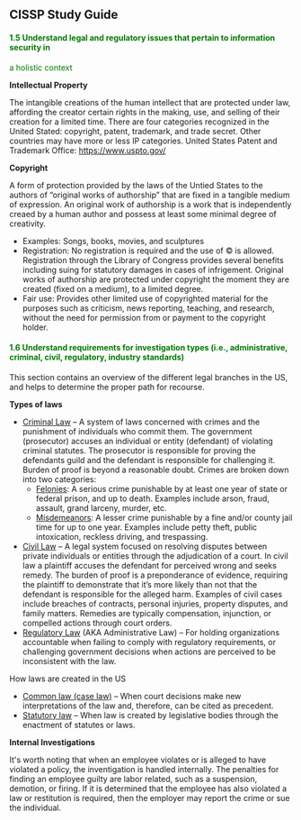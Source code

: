 ## CISSP Study Guide



#### <font color="#007800">1.5 Understand legal and regulatory issues that pertain to information security in
a holistic context </font>

**Intellectual Property**
 
The intangible creations of the human intellect that are protected under law, affording the creator certain rights in the making, use, and selling of their creation for a limited time. There are four categories recognized in the United Stated: copyright, patent, trademark, and trade secret. Other countries may have more or less IP categories.
United States Patent and Trademark Office: https://www.uspto.gov/



**Copyright**

A form of protection provided by the laws of the Untied States to the authors of “original works of authorship” that are fixed in a tangible medium of expression. An original work of authorship is a work that is independently creaed by a human author and possess at least some minimal degree of creativity.
- Examples: Songs, books, movies, and sculptures
- Registration:  No registration is required and the use of © is allowed. Registration through the Library of Congress provides several benefits including suing for statutory damages in cases of infrigement. Original works of authorship are protected under copyright the moment they are created (fixed on a medium), to a limited degree.
- Fair use: Provides other limited use of copyrighted material for the purposes such as criticism, news reporting, teaching, and research, without the need for permission from or payment to the copyright holder.


#### <font color="#007800">1.6 Understand requirements for investigation types (i.e., administrative, criminal, civil, regulatory, industry standards) </font>
This section contains an overview of the different legal branches in the US, and helps to determine the proper path for recourse.

**Types of laws**
- <u>Criminal Law</u> – A system of laws concerned with crimes and the punishment of individuals who commit them. The government (prosecutor) accuses an individual or entity (defendant) of violating criminal statutes. The prosecutor is responsible for proving the defendants guild and the defendant is responsible for challenging it. Burden of proof is beyond a reasonable doubt. Crimes are broken down into two categories:
    - <u>Felonies</u>: A serious crime punishable by at least one year of state or federal prison, and up to death. Examples include arson, fraud, assault, grand larceny, murder, etc.
    - <u>Misdemeanors</u>: A lesser crime punishable by a fine and/or county jail time for up to one year. Examples include petty theft, public intoxication, reckless driving, and trespassing.
- <u>Civil Law</u> – A legal system focused on resolving disputes between private individuals or entities through the adjudication of a court. In civil law a plaintiff accuses the defendant for perceived wrong and seeks remedy. The burden of proof is a preponderance of evidence, requiring the plaintiff to demonstrate that it’s more likely than not that the defendant is responsible for the alleged harm. Examples of civil cases include breaches of contracts, personal injuries, property disputes, and family matters. Remedies are typically compensation, injunction, or compelled actions through court orders.
- <u>Regulatory Law</u> (AKA Administrative Law) – For holding organizations accountable when failing to comply with regulatory requirements, or challenging government decisions when actions are perceived to be inconsistent with the law.

How laws are created in the US
- <u>Common law (case law)</u> – When court decisions make new interpretations of the law and, therefore, can be cited as precedent.
- <u>Statutory law</u> – When law is created by legislative bodies through the enactment of statutes or laws.

**Internal Investigations**

It's worth noting that when an employee violates or is alleged to have violated a policy, the inventigation is handled internally. The penalties for finding an employee guilty are labor related, such as a suspension, demotion, or firing. If it is determined that the employee has also violated a law or restitution is required, then the employer may report the crime or sue the individual.




















    
